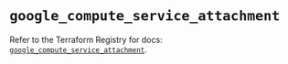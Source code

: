 # `google_compute_service_attachment`

Refer to the Terraform Registry for docs: [`google_compute_service_attachment`](https://registry.terraform.io/providers/hashicorp/google/5.11.0/docs/resources/compute_service_attachment).
